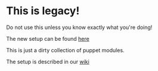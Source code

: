 This is legacy!
===============

Do not use this unless you know exactly what you're doing!

The new setup can be found [here](https://chaos.expert/FFFFM/salt-state-ffrl-exit)

This is just a dirty collection of puppet modules.

The setup is described in our [wiki](https://wiki.ffm.freifunk.net/infrastruktur:puppet)
